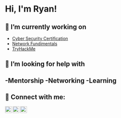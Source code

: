 <h1>Hi, I'm Ryan! 
  
<h2>🔭 I’m currently working on</h2>
  
  - [Cyber Security Certification](https://grow.google/certificates/cybersecurity/)
  - [Network Fundimentals](https://learningnetwork.cisco.com/s/packet-tracer-alternative-lab-solutions)
  - [TryHackMe](https://tryhackme.com/p/ewtonalbion)

 <h2>🤔 I’m looking for help with<h2/>
   
  -Mentorship
   -Networking
   -Learning


<h2> 🤳 Connect with me:</h2>

[<img align="left" alt="AlbionEwton | LinkedIn" width="22px" src="https://cdn.jsdelivr.net/npm/simple-icons@v3/icons/linkedin.svg" />][linkedin]
[<img align="left" alt="AlbionEwton | Instagram" width="22px" src="https://cdn.jsdelivr.net/npm/simple-icons@v3/icons/instagram.svg" />][instagram]
[<img align="left" alt="AlbionEwton | Facebook" width="22px" src="https://cdn.jsdelivr.net/npm/simple-icons@v3/icons/facebook.svg" />][facebook]


[linkedin]: https://https://www.linkedin.com/in/albion-ewton
[Instagram]: https://www.instagram.com/ewtonalbion/
[Facebook]: https://www.facebook.com/ryan.ewton.7

<!--
**joshmadakor1/joshmadakor1** is a ✨ _special_ ✨ repository because its `README.md` (this file) appears on your GitHub profile.

Here are some ideas to get you started:

- 🔭 I’m currently working on ...
- 🌱 I’m currently learning ...
- 👯 I’m looking to collaborate on ...
- 🤔 I’m looking for help with ...
- 💬 Ask me about ...
- 📫 How to reach me: ...
- 😄 Pronouns: ...
- ⚡ Fun fact: ...
-->
